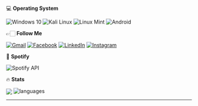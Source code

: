 💻 **Operating System**

![Windows 10](https://img.shields.io/badge/Windows%2010-0078D6?style=for-the-badge&logo=windows%2010&logoColor=white)
![Kali Linux](https://img.shields.io/badge/Kali_Linux-557C94?style=for-the-badge&logo=kali-linux&logoColor=white)
![Linux Mint](https://img.shields.io/badge/Linux_Mint-87CF3E?style=for-the-badge&logo=linux-mint&logoColor=white)
![Android](https://img.shields.io/badge/Android-3DDC84?style=for-the-badge&logo=android&logoColor=white)

👉🏻 **Follow Me**

[![Gmail](https://img.shields.io/badge/Gmail-D14836?style=for-the-badge&logo=gmail&logoColor=white)](cotactearmenion@gmail.com)
[![Facebook](https://img.shields.io/badge/Facebook-%231877F2.svg?style=for-the-badge&logo=Facebook&logoColor=white)](https://www.facebook.com/icotacteeee)
[![LinkedIn](https://img.shields.io/badge/linkedin-%230077B5.svg?style=for-the-badge&logo=linkedin&logoColor=white)](https://www.linkedin.com/in/ivancotacte/)
[![Instagram](https://img.shields.io/badge/Instagram-%23E4405F.svg?style=for-the-badge&logo=Instagram&logoColor=white)](https://www.instagram.com/_ctctivn/)

🎵 **Spotify**

![Spotify API](https://spotify-recently-played-readme.vercel.app/api?user=hrg93drrx0db4f1vrpmwpq465&count=10&unique=true)

🔥 **Stats**

<img align="center" src="https://github-readme-stats.vercel.app/api?username=ivancotacte&?count_private=true&layout=compact&hide_border=true&show_icons=true&theme=tokyonight" />
<img alt="languages" src="https://github-readme-stats.vercel.app/api/top-langs/?username=ivancotacte&layout=compact&hide_border=true&show_icons=true&theme=tokyonight" />

---
